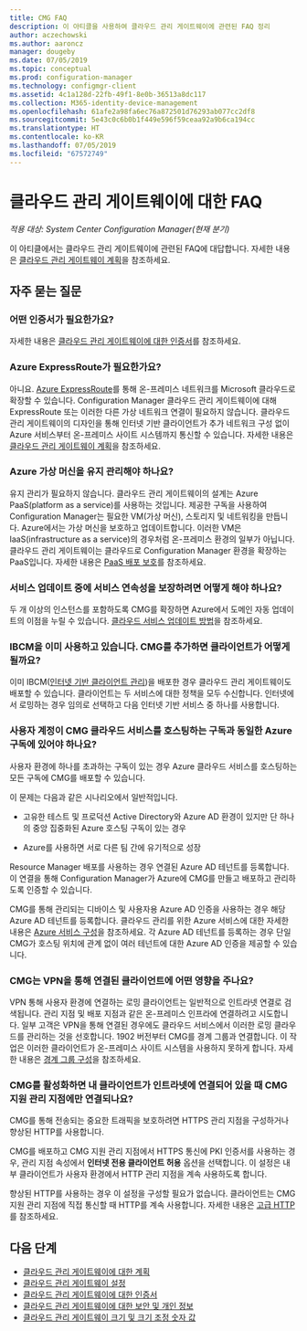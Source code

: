```yaml
---
title: CMG FAQ
description: 이 아티클을 사용하여 클라우드 관리 게이트웨이에 관련된 FAQ 정리
author: aczechowski
ms.author: aaroncz
manager: dougeby
ms.date: 07/05/2019
ms.topic: conceptual
ms.prod: configuration-manager
ms.technology: configmgr-client
ms.assetid: 4c1a128d-22fb-49f1-8e0b-36513a8dc117
ms.collection: M365-identity-device-management
ms.openlocfilehash: 61afe2a98fa6ec76a872501d76293ab077cc2df8
ms.sourcegitcommit: 5e43c0c6b0b1f449e596f59ceaa92a9b6ca194cc
ms.translationtype: HT
ms.contentlocale: ko-KR
ms.lasthandoff: 07/05/2019
ms.locfileid: "67572749"
---
```

# <a name="frequently-asked-questions-about-the-cloud-management-gateway"></a>클라우드 관리 게이트웨이에 대한 FAQ

*적용 대상: System Center Configuration Manager(현재 분기)*

이 아티클에서는 클라우드 관리 게이트웨이에 관련된 FAQ에 대답합니다. 자세한 내용은 [클라우드 관리 게이트웨이 계획](/sccm/core/clients/manage/cmg/plan-cloud-management-gateway)을 참조하세요.


## <a name="frequently-asked-questions"></a>자주 묻는 질문

### <a name="what-certificates-do-i-need"></a>어떤 인증서가 필요한가요?

자세한 내용은 [클라우드 관리 게이트웨이에 대한 인증서](/sccm/core/clients/manage/cmg/certificates-for-cloud-management-gateway)를 참조하세요.


### <a name="do-i-need-azure-expressroute"></a>Azure ExpressRoute가 필요한가요?

아니요. [Azure ExpressRoute](/azure/expressroute/expressroute-introduction)를 통해 온-프레미스 네트워크를 Microsoft 클라우드로 확장할 수 있습니다. Configuration Manager 클라우드 관리 게이트웨이에 대해 ExpressRoute 또는 이러한 다른 가상 네트워크 연결이 필요하지 않습니다. 클라우드 관리 게이트웨이의 디자인을 통해 인터넷 기반 클라이언트가 추가 네트워크 구성 없이 Azure 서비스부터 온-프레미스 사이트 시스템까지 통신할 수 있습니다. 자세한 내용은 [클라우드 관리 게이트웨이 계획](/sccm/core/clients/manage/cmg/plan-cloud-management-gateway)을 참조하세요.

<!-- SCCMDocs#1659 -->

### <a name="do-i-need-to-maintain-the-azure-virtual-machines"></a>Azure 가상 머신을 유지 관리해야 하나요?

유지 관리가 필요하지 않습니다. 클라우드 관리 게이트웨이의 설계는 Azure PaaS(platform as a service)를 사용하는 것입니다. 제공한 구독을 사용하여 Configuration Manager는 필요한 VM(가상 머신), 스토리지 및 네트워킹을 만듭니다. Azure에서는 가상 머신을 보호하고 업데이트합니다. 이러한 VM은 IaaS(infrastructure as a service)의 경우처럼 온-프레미스 환경의 일부가 아닙니다. 클라우드 관리 게이트웨이는 클라우드로 Configuration Manager 환경을 확장하는 PaaS입니다. 자세한 내용은 [PaaS 배포 보호](/azure/security/security-paas-deployments)를 참조하세요.


### <a name="how-can-i-ensure-service-continuity-during-service-updates"></a>서비스 업데이트 중에 서비스 연속성을 보장하려면 어떻게 해야 하나요?

두 개 이상의 인스턴스를 포함하도록 CMG를 확장하면 Azure에서 도메인 자동 업데이트의 이점을 누릴 수 있습니다. [클라우드 서비스 업데이트 방법](/azure/cloud-services/cloud-services-update-azure-service)을 참조하세요.


### <a name="im-already-using-ibcm-if-i-add-cmg-how-do-clients-behave"></a>IBCM을 이미 사용하고 있습니다. CMG를 추가하면 클라이언트가 어떻게 될까요?

이미 IBCM([인터넷 기반 클라이언트 관리](/sccm/core/clients/manage/plan-internet-based-client-management))을 배포한 경우 클라우드 관리 게이트웨이도 배포할 수 있습니다. 클라이언트는 두 서비스에 대한 정책을 모두 수신합니다. 인터넷에서 로밍하는 경우 임의로 선택하고 다음 인터넷 기반 서비스 중 하나를 사용합니다.


### <a name="do-the-user-accounts-have-to-be-in-the-same-azure-subscription-as-the-subscription-that-hosts-the-cmg-cloud-service"></a>사용자 계정이 CMG 클라우드 서비스를 호스팅하는 구독과 동일한 Azure 구독에 있어야 하나요?
<!--SCCMDocs-pr issue #2873-->
사용자 환경에 하나를 초과하는 구독이 있는 경우 Azure 클라우드 서비스를 호스팅하는 모든 구독에 CMG를 배포할 수 있습니다. 

이 문제는 다음과 같은 시나리오에서 일반적입니다.  

- 고유한 테스트 및 프로덕션 Active Directory와 Azure AD 환경이 있지만 단 하나의 중앙 집중화된 Azure 호스팅 구독이 있는 경우  

- Azure를 사용하면 서로 다른 팀 간에 유기적으로 성장  

Resource Manager 배포를 사용하는 경우 연결된 Azure AD 테넌트를 등록합니다. 이 연결을 통해 Configuration Manager가 Azure에 CMG를 만들고 배포하고 관리하도록 인증할 수 있습니다.  

CMG를 통해 관리되는 디바이스 및 사용자용 Azure AD 인증을 사용하는 경우 해당 Azure AD 테넌트를 등록합니다. 클라우드 관리를 위한 Azure 서비스에 대한 자세한 내용은 [Azure 서비스 구성](/sccm/core/servers/deploy/configure/azure-services-wizard)을 참조하세요. 각 Azure AD 테넌트를 등록하는 경우 단일 CMG가 호스팅 위치에 관계 없이 여러 테넌트에 대한 Azure AD 인증을 제공할 수 있습니다.

### <a name="how-does-cmg-affect-my-clients-connected-via-vpn"></a>CMG는 VPN을 통해 연결된 클라이언트에 어떤 영향을 주나요?

VPN 통해 사용자 환경에 연결하는 로밍 클라이언트는 일반적으로 인트라넷 연결로 검색됩니다. 관리 지점 및 배포 지점과 같은 온-프레미스 인프라에 연결하려고 시도합니다. 일부 고객은 VPN을 통해 연결된 경우에도 클라우드 서비스에서 이러한 로밍 클라우드를 관리하는 것을 선호합니다. 1902 버전부터 CMG를 경계 그룹과 연결합니다. 이 작업은 이러한 클라이언트가 온-프레미스 사이트 시스템을 사용하지 못하게 합니다. 자세한 내용은 [경계 그룹 구성](/sccm/core/clients/manage/cmg/setup-cloud-management-gateway#configure-boundary-groups)을 참조하세요.

### <a name="if-i-enable-a-cmg-will-my-clients-only-connect-to-the-cmg-enabled-management-point-when-theyre-connected-to-the-intranet"></a>CMG를 활성화하면 내 클라이언트가 인트라넷에 연결되어 있을 때 CMG 지원 관리 지점에만 연결되나요?

CMG를 통해 전송되는 중요한 트래픽을 보호하려면 HTTPS 관리 지점을 구성하거나 향상된 HTTP를 사용합니다.

CMG를 배포하고 CMG 지원 관리 지점에서 HTTPS 통신에 PKI 인증서를 사용하는 경우, 관리 지점 속성에서 **인터넷 전용 클라이언트 허용** 옵션을 선택합니다. 이 설정은 내부 클라이언트가 사용자 환경에서 HTTP 관리 지점을 계속 사용하도록 합니다.

향상된 HTTP를 사용하는 경우 이 설정을 구성할 필요가 없습니다. 클라이언트는 CMG 지원 관리 지점에 직접 통신할 때 HTTP를 계속 사용합니다. 자세한 내용은 [고급 HTTP](/sccm/core/plan-design/hierarchy/enhanced-http)를 참조하세요.

## <a name="next-steps"></a>다음 단계

- [클라우드 관리 게이트웨이에 대한 계획](/sccm/core/clients/manage/cmg/plan-cloud-management-gateway)
- [클라우드 관리 게이트웨이 설정](/sccm/core/clients/manage/cmg/setup-cloud-management-gateway)
- [클라우드 관리 게이트웨이에 대한 인증서](/sccm/core/clients/manage/cmg/certificates-for-cloud-management-gateway)
- [클라우드 관리 게이트웨이에 대한 보안 및 개인 정보](/sccm/core/clients/manage/cmg/security-and-privacy-for-cloud-management-gateway)
- [클라우드 관리 게이트웨이 크기 및 크기 조정 숫자 값](/sccm/core/plan-design/configs/size-and-scale-numbers#bkmk_cmg)
